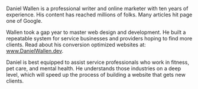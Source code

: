 Daniel Wallen is a professional writer and online marketer with ten years of experience. His content has reached millions of folks. Many articles hit page one of Google.

Wallen took a gap year to master web design and development. He built a repeatable system for service businesses and providers hoping to find more clients. Read about his conversion optimized websites at: www.DanielWallen.dev.

Daniel is best equipped to assist service professionals who work in fitness, pet care, and mental health. He understands those industries on a deep level, which will speed up the process of building a website that gets new clients.
